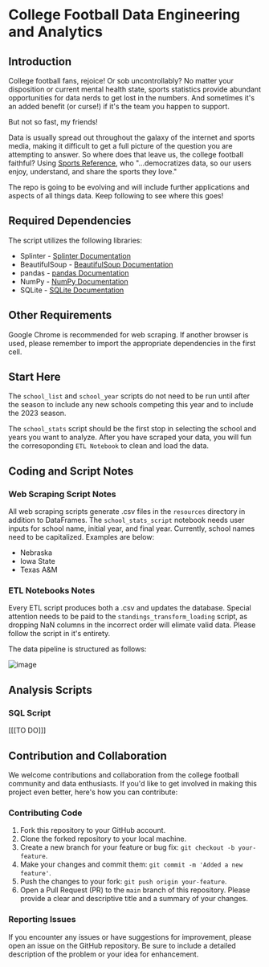 # College Football Data Engineering and Analytics

## Introduction
College football fans, rejoice! Or sob uncontrollably? No matter your disposition or current mental health state, sports statistics provide abundant opportunities for data nerds to get lost in the numbers. And sometimes it's an added benefit (or curse!) if it's the team you happen to support.

But not so fast, my friends!

Data is usually spread out throughout the galaxy of the internet and sports media, making it difficult to get a full picture of the question you are attempting to answer. So where does that leave us, the college football faithful? Using [Sports Reference](https://sports-reference.com/), who "...democratizes data, so our users enjoy, understand, and share the sports they love."

The repo is going to be evolving and will include further applications and aspects of all things data. Keep following to see where this goes!

## Required Dependencies
The script utilizes the following libraries:
* Splinter - [Splinter Documentation](https://splinter.readthedocs.io/en/latest/)
* BeautifulSoup - [BeautifulSoup Documentation](https://www.crummy.com/software/BeautifulSoup/bs4/doc/)
* pandas - [pandas Documentation](https://pandas.pydata.org/)
* NumPy - [NumPy Documentation](https://numpy.org/)
* SQLite - [SQLite Documentation](https://www.sqlite.org/docs.html)

## Other Requirements
Google Chrome is recommended for web scraping. If another browser is used, please remember to import the appropriate dependencies in the first cell.

## Start Here

The `school_list` and `school_year` scripts do not need to be run until after the season to include any new schools competing this year and to include the 2023 season.

The `school_stats` script should be the first stop in selecting the school and years you want to analyze.  After you have scraped your data, you will fun the corresoponding `ETL Notebook` to clean and load the data.

## Coding and Script Notes
### Web Scraping Script Notes

All web scraping scripts generate .csv files in the `resources` directory in addition to DataFrames.  The `school_stats_script` notebook needs user inputs for school name, initial year, and final year.  Currently, school names need to be capitalized.  Examples are below:
* Nebraska
* Iowa State
* Texas A&M

### ETL Notebooks Notes

Every ETL script produces both a .csv and updates the database.  Special attention needs to be paid to the `standings_transform_loading` script, as dropping NaN columns in the incorrect order will elimate valid data.  Please follow the script in it's entirety.

The data pipeline is structured as follows:

![image](https://github.com/grantkerkman/cfb-data-engineering/assets/39035066/c797193b-bee7-43fc-9a9a-8968a7a7708f)

## Analysis Scripts
### SQL Script
[[[TO DO]]]

## Contribution and Collaboration

We welcome contributions and collaboration from the college football community and data enthusiasts. If you'd like to get involved in making this project even better, here's how you can contribute:

### Contributing Code

1. Fork this repository to your GitHub account.
2. Clone the forked repository to your local machine.
3. Create a new branch for your feature or bug fix: `git checkout -b your-feature`.
4. Make your changes and commit them: `git commit -m 'Added a new feature'`.
5. Push the changes to your fork: `git push origin your-feature`.
6. Open a Pull Request (PR) to the `main` branch of this repository. Please provide a clear and descriptive title and a summary of your changes.

### Reporting Issues

If you encounter any issues or have suggestions for improvement, please open an issue on the GitHub repository. Be sure to include a detailed description of the problem or your idea for enhancement.

